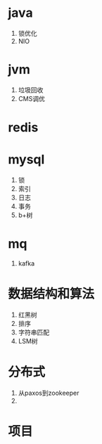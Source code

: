 # java
1. 锁优化
2. NIO

# jvm
1. 垃圾回收
2. CMS调优

# redis


# mysql
1. 锁
2. 索引
3. 日志
4. 事务
5. b+树

# mq
1. kafka


# 数据结构和算法
1. 红黑树
2. 排序
3. 字符串匹配
4. LSM树

# 分布式
1. 从paxos到zookeeper
2. 






# 项目



